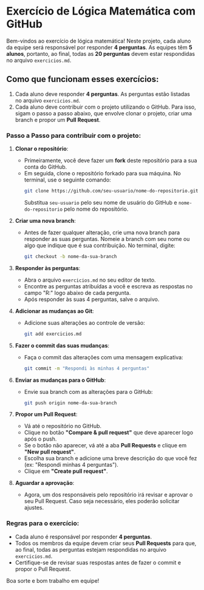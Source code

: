 # Exercício de Lógica Matemática com GitHub

Bem-vindos ao exercício de lógica matemática! Neste projeto, cada aluno da equipe será responsável por responder **4 perguntas**. As equipes têm **5 alunos**, portanto, ao final, todas as **20 perguntas** devem estar respondidas no arquivo `exercicios.md`.

## Como que funcionam esses exercícios:

1. Cada aluno deve responder **4 perguntas**. As perguntas estão listadas no arquivo `exercicios.md`.
2. Cada aluno deve contribuir com o projeto utilizando o GitHub. Para isso, sigam o passo a passo abaixo, que envolve clonar o projeto, criar uma branch e propor um **Pull Request**.

### Passo a Passo para contribuir com o projeto:

1. **Clonar o repositório**:
   - Primeiramente, você deve fazer um **fork** deste repositório para a sua conta do GitHub.
   - Em seguida, clone o repositório forkado para sua máquina. No terminal, use o seguinte comando:
     ```bash
     git clone https://github.com/seu-usuario/nome-do-repositorio.git
     ```
     Substitua `seu-usuario` pelo seu nome de usuário do GitHub e `nome-do-repositorio` pelo nome do repositório.

2. **Criar uma nova branch**:
   - Antes de fazer qualquer alteração, crie uma nova branch para responder as suas perguntas. Nomeie a branch com seu nome ou algo que indique que é sua contribuição. No terminal, digite:
     ```bash
     git checkout -b nome-da-sua-branch
     ```

3. **Responder às perguntas**:
   - Abra o arquivo `exercicios.md` no seu editor de texto.
   - Encontre as perguntas atribuídas a você e escreva as respostas no campo "R:" logo abaixo de cada pergunta.
   - Após responder às suas 4 perguntas, salve o arquivo.

4. **Adicionar as mudanças ao Git**:
   - Adicione suas alterações ao controle de versão:
     ```bash
     git add exercicios.md
     ```

5. **Fazer o commit das suas mudanças**:
   - Faça o commit das alterações com uma mensagem explicativa:
     ```bash
     git commit -m "Respondi às minhas 4 perguntas"
     ```

6. **Enviar as mudanças para o GitHub**:
   - Envie sua branch com as alterações para o GitHub:
     ```bash
     git push origin nome-da-sua-branch
     ```

7. **Propor um Pull Request**:
   - Vá até o repositório no GitHub.
   - Clique no botão **"Compare & pull request"** que deve aparecer logo após o push.
   - Se o botão não aparecer, vá até a aba **Pull Requests** e clique em **"New pull request"**.
   - Escolha sua branch e adicione uma breve descrição do que você fez (ex: "Respondi minhas 4 perguntas").
   - Clique em **"Create pull request"**.

8. **Aguardar a aprovação**:
   - Agora, um dos responsáveis pelo repositório irá revisar e aprovar o seu Pull Request. Caso seja necessário, eles poderão solicitar ajustes.

### Regras para o exercício:
- Cada aluno é responsável por responder **4 perguntas**.
- Todos os membros da equipe devem criar seus **Pull Requests** para que, ao final, todas as perguntas estejam respondidas no arquivo `exercicios.md`.
- Certifique-se de revisar suas respostas antes de fazer o commit e propor o Pull Request.

Boa sorte e bom trabalho em equipe!
